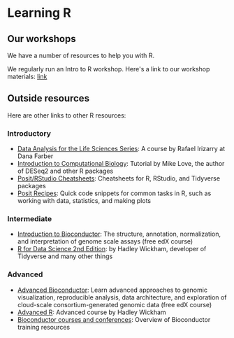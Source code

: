 # Learning R

## Our workshops

We have a number of resources to help you with R.

We regularly run an Intro to R workshop. Here's a link to our workshop materials: [link](R-workshop-2023-Part1.md)

## Outside resources

Here are other links to other R resources:

### Introductory
* [Data Analysis for the Life Sciences Series](http://rafalab.github.io/pages/harvardx.html): A course by Rafael Irizarry at Dana Farber
* [Introduction to Computational Biology](https://biodatascience.github.io/compbio/): Tutorial by Mike Love, the author of DESeq2 and other R packages
* [Posit/RStudio Cheatsheets](https://posit.co/resources/cheatsheets/): Cheatsheets for R, RStudio, and Tidyverse packages
* [Posit Recipes](https://posit.cloud/learn/recipes): Quick code snippets for common tasks in R, such as working with data, statistics, and making plots

### Intermediate
* [Introduction to Bioconductor](https://www.edx.org/course/introduction-to-bioconductor-annotation-and-analys): The structure, annotation, normalization, and interpretation of genome scale assays (free edX course)
* [R for Data Science 2nd Edition](https://r4ds.hadley.nz/): by Hadley Wickham, developer of Tidyverse and many other things

### Advanced
* [Advanced Bioconductor](https://www.edx.org/course/advanced-bioconductor): Learn advanced approaches to genomic visualization, reproducible analysis, data architecture, and exploration of cloud-scale consortium-generated genomic data (free edX course)
* [Advanced R](https://adv-r.hadley.nz/): Advanced course by Hadley Wickham
* [Bioconductor courses and conferences](https://www.bioconductor.org/help/course-materials/): Overview of Bioconductor training resources
